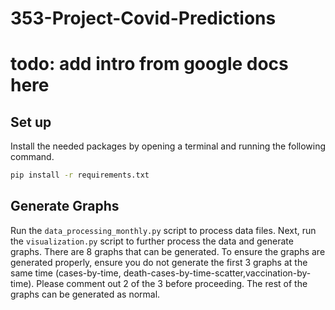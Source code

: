 # 353-Project-Covid-Predictions

# todo: add intro from google docs here

## Set up
Install the needed packages by opening a terminal and running the following command.
```bash
pip install -r requirements.txt
```
## Generate Graphs
Run the `data_processing_monthly.py` script to process data files.
Next, run the `visualization.py` script to further process the data and generate graphs.
There are 8 graphs that can be generated. To ensure the graphs are generated properly, ensure you do not generate
the first 3 graphs at the same time (cases-by-time, death-cases-by-time-scatter,vaccination-by-time). Please comment out 
2 of the 3 before proceeding. The rest of the graphs can be generated as normal.
